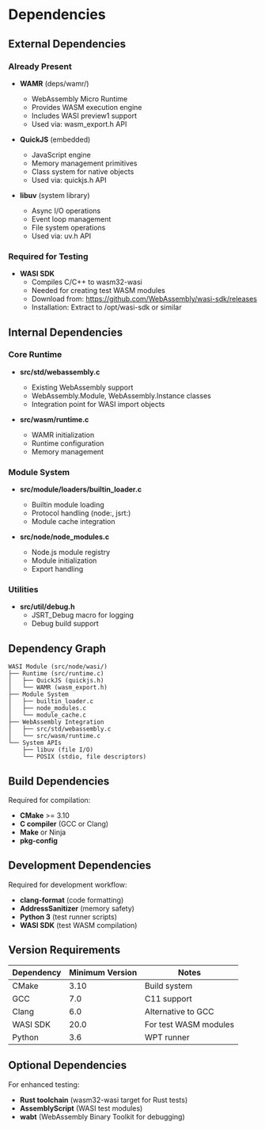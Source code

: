 # Dependencies

## External Dependencies

### Already Present

- **WAMR** (deps/wamr/)
  - WebAssembly Micro Runtime
  - Provides WASM execution engine
  - Includes WASI preview1 support
  - Used via: wasm_export.h API

- **QuickJS** (embedded)
  - JavaScript engine
  - Memory management primitives
  - Class system for native objects
  - Used via: quickjs.h API

- **libuv** (system library)
  - Async I/O operations
  - Event loop management
  - File system operations
  - Used via: uv.h API

### Required for Testing

- **WASI SDK**
  - Compiles C/C++ to wasm32-wasi
  - Needed for creating test WASM modules
  - Download from: https://github.com/WebAssembly/wasi-sdk/releases
  - Installation: Extract to /opt/wasi-sdk or similar

## Internal Dependencies

### Core Runtime

- **src/std/webassembly.c**
  - Existing WebAssembly support
  - WebAssembly.Module, WebAssembly.Instance classes
  - Integration point for WASI import objects

- **src/wasm/runtime.c**
  - WAMR initialization
  - Runtime configuration
  - Memory management

### Module System

- **src/module/loaders/builtin_loader.c**
  - Builtin module loading
  - Protocol handling (node:, jsrt:)
  - Module cache integration

- **src/node/node_modules.c**
  - Node.js module registry
  - Module initialization
  - Export handling

### Utilities

- **src/util/debug.h**
  - JSRT_Debug macro for logging
  - Debug build support

## Dependency Graph

```
WASI Module (src/node/wasi/)
├── Runtime (src/runtime.c)
│   ├── QuickJS (quickjs.h)
│   └── WAMR (wasm_export.h)
├── Module System
│   ├── builtin_loader.c
│   ├── node_modules.c
│   └── module_cache.c
├── WebAssembly Integration
│   ├── src/std/webassembly.c
│   └── src/wasm/runtime.c
└── System APIs
    ├── libuv (file I/O)
    └── POSIX (stdio, file descriptors)
```

## Build Dependencies

Required for compilation:

- **CMake** >= 3.10
- **C compiler** (GCC or Clang)
- **Make** or Ninja
- **pkg-config**

## Development Dependencies

Required for development workflow:

- **clang-format** (code formatting)
- **AddressSanitizer** (memory safety)
- **Python 3** (test runner scripts)
- **WASI SDK** (test WASM compilation)

## Version Requirements

| Dependency | Minimum Version | Notes |
|------------|----------------|-------|
| CMake | 3.10 | Build system |
| GCC | 7.0 | C11 support |
| Clang | 6.0 | Alternative to GCC |
| WASI SDK | 20.0 | For test WASM modules |
| Python | 3.6 | WPT runner |

## Optional Dependencies

For enhanced testing:

- **Rust toolchain** (wasm32-wasi target for Rust tests)
- **AssemblyScript** (WASI test modules)
- **wabt** (WebAssembly Binary Toolkit for debugging)

